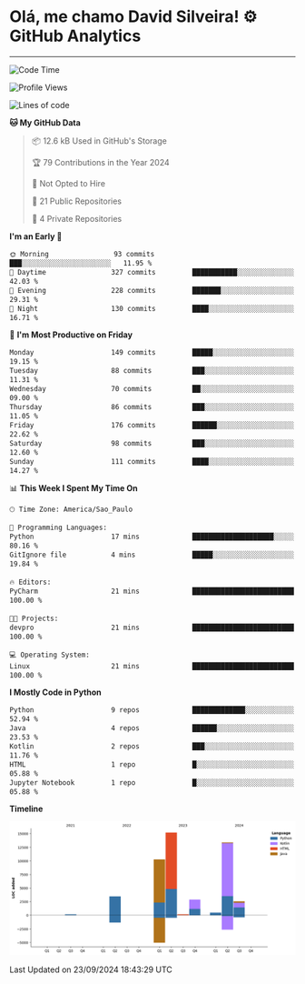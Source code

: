 
# Olá, me chamo David Silveira! ⚙️ GitHub Analytics

---
<!--START_SECTION:waka-->
![Code Time](http://img.shields.io/badge/Code%20Time-206%20hrs%2014%20mins-blue)

![Profile Views](http://img.shields.io/badge/Profile%20Views-16-blue)

![Lines of code](https://img.shields.io/badge/From%20Hello%20World%20I%27ve%20Written-48.5%20thousand%20lines%20of%20code-blue)

**🐱 My GitHub Data** 

> 📦 12.6 kB Used in GitHub's Storage 
 > 
> 🏆 79 Contributions in the Year 2024
 > 
> 🚫 Not Opted to Hire
 > 
> 📜 21 Public Repositories 
 > 
> 🔑 4 Private Repositories 
 > 
**I'm an Early 🐤** 

```text
🌞 Morning                93 commits          ███░░░░░░░░░░░░░░░░░░░░░░   11.95 % 
🌆 Daytime                327 commits         ███████████░░░░░░░░░░░░░░   42.03 % 
🌃 Evening                228 commits         ███████░░░░░░░░░░░░░░░░░░   29.31 % 
🌙 Night                  130 commits         ████░░░░░░░░░░░░░░░░░░░░░   16.71 % 
```
📅 **I'm Most Productive on Friday** 

```text
Monday                   149 commits         █████░░░░░░░░░░░░░░░░░░░░   19.15 % 
Tuesday                  88 commits          ███░░░░░░░░░░░░░░░░░░░░░░   11.31 % 
Wednesday                70 commits          ██░░░░░░░░░░░░░░░░░░░░░░░   09.00 % 
Thursday                 86 commits          ███░░░░░░░░░░░░░░░░░░░░░░   11.05 % 
Friday                   176 commits         ██████░░░░░░░░░░░░░░░░░░░   22.62 % 
Saturday                 98 commits          ███░░░░░░░░░░░░░░░░░░░░░░   12.60 % 
Sunday                   111 commits         ████░░░░░░░░░░░░░░░░░░░░░   14.27 % 
```


📊 **This Week I Spent My Time On** 

```text
🕑︎ Time Zone: America/Sao_Paulo

💬 Programming Languages: 
Python                   17 mins             ████████████████████░░░░░   80.16 % 
GitIgnore file           4 mins              █████░░░░░░░░░░░░░░░░░░░░   19.84 % 

🔥 Editors: 
PyCharm                  21 mins             █████████████████████████   100.00 % 

🐱‍💻 Projects: 
devpro                   21 mins             █████████████████████████   100.00 % 

💻 Operating System: 
Linux                    21 mins             █████████████████████████   100.00 % 
```

**I Mostly Code in Python** 

```text
Python                   9 repos             █████████████░░░░░░░░░░░░   52.94 % 
Java                     4 repos             ██████░░░░░░░░░░░░░░░░░░░   23.53 % 
Kotlin                   2 repos             ███░░░░░░░░░░░░░░░░░░░░░░   11.76 % 
HTML                     1 repo              █░░░░░░░░░░░░░░░░░░░░░░░░   05.88 % 
Jupyter Notebook         1 repo              █░░░░░░░░░░░░░░░░░░░░░░░░   05.88 % 
```



**Timeline**

![Lines of Code chart](https://raw.githubusercontent.com/DavidSilveira80/DavidSilveira80/master/assets/bar_graph.png)


 Last Updated on 23/09/2024 18:43:29 UTC
<!--END_SECTION:waka-->


